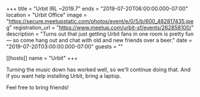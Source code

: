 +++
title = "Urbit IRL ~2019.7"
ends = "2019-07-20T06:00:00.000-07:00"
location = "Urbit Office"
image = "https://secure.meetupstatic.com/photos/event/e/0/5/b/600_482817435.jpeg"
registration_url = "https://www.meetup.com/urbit-sf/events/262858100/"
description = "Turns out that just getting Urbit fans in one room is pretty fun — so come hang out and chat with old and new friends over a beer."
date = "2019-07-20T03:00:00.000-07:00"
guests = ""

[[hosts]]
name = "Urbit"
+++

Turning the music down has worked well, so we'll continue doing that. And if you want help installing Urbit, bring a laptop.

Feel free to bring friends!
